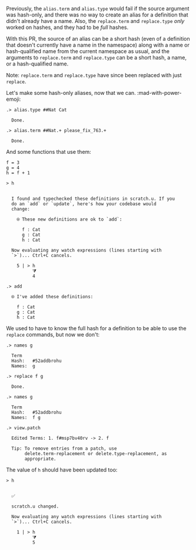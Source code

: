 Previously, the `alias.term` and `alias.type` would fail if the source argument was hash-only, and there was no way to create an alias for a definition that didn't already have a name.  Also, the `replace.term` and `replace.type` _only_ worked on hashes, and they had to be _full_ hashes.

With this PR, the source of an alias can be a short hash (even of a definition that doesn't currently have a name in the namespace) along with a name or hash-qualified name from the current namespace as usual, and the arguments to `replace.term` and `replace.type` can be a short hash, a name, or a hash-qualified name.

Note: `replace.term` and `replace.type` have since been replaced with just `replace`.

Let's make some hash-only aliases, now that we can. :mad-with-power-emoji:

```ucm
.> alias.type ##Nat Cat

  Done.

.> alias.term ##Nat.+ please_fix_763.+

  Done.

```
And some functions that use them:
```unison
f = 3
g = 4
h = f + 1

> h
```

```ucm

  I found and typechecked these definitions in scratch.u. If you
  do an `add` or `update`, here's how your codebase would
  change:
  
    ⍟ These new definitions are ok to `add`:
    
      f : Cat
      g : Cat
      h : Cat
  
  Now evaluating any watch expressions (lines starting with
  `>`)... Ctrl+C cancels.

    5 | > h
          ⧩
          4

```
```ucm
.> add

  ⍟ I've added these definitions:
  
    f : Cat
    g : Cat
    h : Cat

```
We used to have to know the full hash for a definition to be able to use the `replace` commands, but now we don't:
```ucm
.> names g

  Term
  Hash:   #52addbrohu
  Names:  g

.> replace f g

  Done.

.> names g

  Term
  Hash:   #52addbrohu
  Names:  f g

.> view.patch

  Edited Terms: 1. f#msp7bv40rv -> 2. f
  
  Tip: To remove entries from a patch, use
       delete.term-replacement or delete.type-replacement, as
       appropriate.

```
The value of `h` should have been updated too:
```unison
> h
```

```ucm

  ✅
  
  scratch.u changed.
  
  Now evaluating any watch expressions (lines starting with
  `>`)... Ctrl+C cancels.

    1 | > h
          ⧩
          5

```
